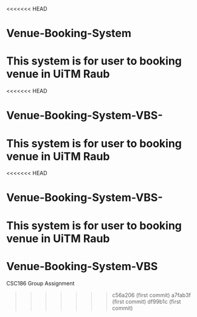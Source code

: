 <<<<<<< HEAD
# Venue-Booking-System
This system is for user to booking venue in UiTM Raub
=======
<<<<<<< HEAD
# Venue-Booking-System-VBS-
This system is for user to booking venue in UiTM Raub
=======
<<<<<<< HEAD
# Venue-Booking-System-VBS-
This system is for user to booking venue in UiTM Raub
=======
# Venue-Booking-System-VBS
CSC186 Group Assignment
>>>>>>> c56a206 (first commit)
>>>>>>> a7fab3f (first commit)
>>>>>>> df99b1c (first commit)
